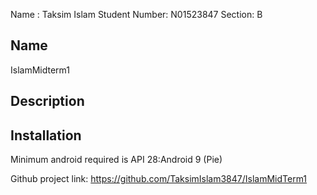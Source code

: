 Name : Taksim Islam Student Number: N01523847 Section: B
## Name
IslamMidterm1
## Description

## Installation
Minimum android required is API 28:Android 9 (Pie)


Github project link:
https://github.com/TaksimIslam3847/IslamMidTerm1



